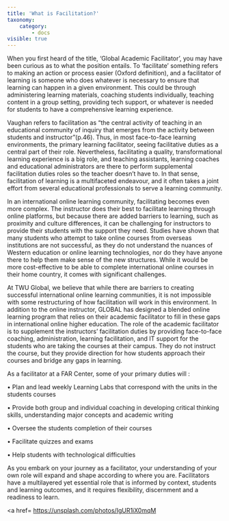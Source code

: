 ```yaml
---
title: 'What is Facilitation?'
taxonomy:
    category:
        - docs
visible: true
---
```



When you first heard of the title, ‘Global Academic Facilitator’, you may have been curious as to what the position entails. To ‘facilitate’ something refers to making an action or process easier (Oxford definition), and a facilitator of learning is someone who does whatever is necessary to ensure that learning can happen in a given environment. This could be through administering learning materials, coaching students individually, teaching content in a group setting, providing tech support, or whatever is needed for students to have a comprehensive learning experience.

Vaughan refers to facilitation as “the central activity of teaching in an educational community of inquiry that emerges from the activity between students and instructor”(p.46). Thus, in most face-to-face learning environments, the primary learning facilitator, seeing facilitative duties as a central part of their role. Nevertheless, facilitating a quality, transformational learning experience is a big role, and teaching assistants, learning coaches and educational administrators are there to perform supplemental facilitation duties roles so the teacher doesn’t have to. In that sense, facilitation of learning is a multifaceted endeavour, and it often takes a joint effort from several educational professionals to serve a learning community.

In an international online learning community, facilitating becomes even more complex. The instructor does their best to facilitate learning through online platforms, but because there are added barriers to learning, such as proximity and culture differences, it can be challenging for instructors to provide their students with the support they need.  Studies have shown that many students who attempt to take online courses from overseas institutions are not successful, as they do not understand the nuances of Western education or online learning technologies, nor do they have anyone there to help them make sense of the new structures. While it would be more cost-effective to be able to complete international online courses in their home country, it comes with significant challenges.

At TWU Global, we believe that while there are barriers to creating successful international online learning communities, it is not impossible with some restructuring of how facilitation will work in this environment. In addition to the online instructor, GLOBAL has designed a blended online learning program that relies on their academic facilitator to fill in these gaps in international online higher education. The role of the academic facilitator is to supplement the instructors’ facilitation duties by providing face-to-face coaching, administration, learning facilitation, and IT support for the students who are taking the courses at their campus. They do not instruct the course, but they provide direction for how students approach their courses and bridge any gaps in learning.


As a facilitator at a FAR Center, some of your primary duties will :

•	Plan and lead weekly Learning Labs that correspond with the units in the students courses

•	Provide both group and individual coaching in developing critical thinking skills, understanding major concepts and academic writing

•	Oversee the students completion of their courses

•	Facilitate quizzes and exams

•	Help students with technological difficulties

As you embark on your journey as a facilitator, your understanding of your own role will expand and shape according to where you are. Facilitators have a multilayered yet essential role that is informed by context, students and learning outcomes, and it requires flexibility, discernment and a readiness to learn.

[](photo-1531482615713-2afd69097998.webp)

<a href= https://unsplash.com/photos/IgUR1iX0mqM
